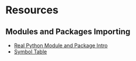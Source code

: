 # Resources

## Modules and Packages Importing

- [Real Python Module and Package Intro](https://realpython.com/python-modules-packages)
- [Symbol Table](https://eli.thegreenplace.net/2010/09/18/python-internals-symbol-tables-part-1)
